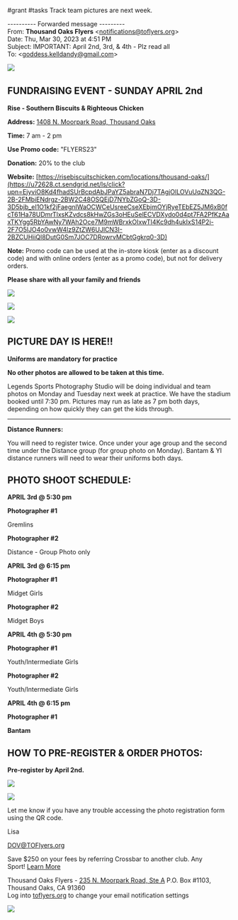 #grant 
	#tasks
Track team pictures are next week.

  

  

---------- Forwarded message ---------  
From: **Thousand Oaks Flyers** <[notifications@toflyers.org](mailto:notifications@toflyers.org)>  
Date: Thu, Mar 30, 2023 at 4:51 PM  
Subject: IMPORTANT: April 2nd, 3rd, & 4th - Plz read all  
To: <[goddess.kelldandy@gmail.com](mailto:goddess.kelldandy@gmail.com)>  

  
  

![](https://ci3.googleusercontent.com/proxy/zbYG1sRc85hycB6G1HxqExF_uiHah1czvq_GtD2Itr3HP2vMKt5kD3RoGk7aIFbcpZv1DiHhq6sXdhVQwhkteTEBUaHGx0m2pkFOsZOvIx3iR08Yyu4OI8wbnwqDu4D5pyN9J6P7qy_yLCvtUhauK0Q7JtpjLcG_UUikeUxRu5NSPGaqS80giWG92oZSNRmo4ecYDjSqtqTr4YmJusaUmwWNy1YmzXc=s0-d-e1-ft#https://crossbar.s3.amazonaws.com:443/organizations/318/uploads/e0dfc4ed-f3cf-452c-8a9e-86dd40e591c5.png?versionId=XqzUOP_8uqyIrGpMfbKMaL0ZnV6bde9V)   
  

## FUNDRAISING EVENT - SUNDAY APRIL 2nd

**Rise - Southern Biscuits & Righteous Chicken**

**Address:** [1408 N. Moorpark Road, Thousand Oaks](https://www.google.com/maps/search/1408+N.+Moorpark+Road,+Thousand+Oaks?entry=gmail&source=g)

**Time:** 7 am - 2 pm

**Use Promo code:** "FLYERS23"

**Donation:** 20% to the club

**Website:** [https://risebiscuitschicken.com/locations/thousand-oaks/](https://u72628.ct.sendgrid.net/ls/click?upn=EjyviO8Kd4fhadSUrBcpdAbJPaYZ5abraN7Dj7TAgjOlLOVuUqZN3QG-2B-2FMbiENdrgz-2BW2C48OSQEjD7NYbZGoQ-3D-3D5bjb_eI1O1kf2jFaegnIWaOCWCeUsreeCseXEbjmOYjRyeTEbEZ5JM6xB0fcT61Ha78UDmrTlxsKZvdcs8kHwZGs3oHEuSelECVDXydo0d4pt7FA2PfKzAaxTKYgg5RbYAwNy7WAh2Oce7M9mWBrxkOIxwTI4Kc9dh4ukIxS14P2i-2F7O5lJO4o0vwW4lz9ZtZW6UJlCN3I-2BZCUHiiQl8DutG0Sm7JOC7DRowrvMCbtGgkrq0-3D)

**Note:** Promo code can be used at the in-store kiosk (enter as a discount code) and with online orders (enter as a promo code), but not for delivery orders.

**Please share with all your family and friends**

![](https://ci4.googleusercontent.com/proxy/rj24L-BMf58ndQqTskOXsgurFbgIRtzTVu_XcqxOGrYFwnRltrSh-eOzkso24j0TFdzjFLEfc2qCyeJ0G3BgLVVScqV_gHBqHNjQ7NqJxuPFqZ3V3s4hX5vp2DPSLhi812WwzFL8kGD9Gwr05BU55-STLl8c6w-Vv7WrShNkteR1pPx5snLcropyqFLMyoH5cK7Xa6flNympEkx-gnK2GNSO1ucP_8g=s0-d-e1-ft#https://crossbar.s3.amazonaws.com:443/organizations/318/uploads/e0e06f47-0e0e-43e1-92f2-aac6655d4d31.jpg?versionId=M5TI5tkQJXxS07NwEz9X2eesfcLLlpXk)

![](https://ci5.googleusercontent.com/proxy/D6SwTEqnwdsezugPZmjkFC4DTMvA_MFGK0c2_oWVoMwYNS7p_JXacDf3pc9zf2JfyFzkCVmzG3iV93yVBuSgySEK9U_9AOHEMka6x5xgmtDqzkdu0EViHxC7gPIMGapcNr37ZD8gpdCmOTb1tF5NvOoTlIyDXsc7WrNChHhyfDoJHpeOrlYX_Lb8ghnFoTZfbqrrWZ3c3AwJunNdByJLUEJvfnQTny0=s0-d-e1-ft#https://crossbar.s3.amazonaws.com:443/organizations/318/uploads/b25795b9-a591-414f-8d1d-85ee5e5f0529.jpg?versionId=XdarcfwvWz0pmq6gntKmDzr.WNF_99.W)

![](https://ci3.googleusercontent.com/proxy/FwUjGbKc0Sw01SEeeYjRtUPOo93irCt_RaiIhRrJ5zxHuoX3jCSLNbNLg53fzWA1ZVCI-Nd-N3Gz_0XfIasOvDzgR0BD-YlDSZ4D6FAHp94yRiU8pybdEDBtwNgJJ5tGvHsJXeuBywXMXuZZoCioHboCB3z09OwqNpvMOEGHvU7j73a3MiBL-IoY5nxKiQMhtJfj6OfE6LHbhiFye_I4_iHSe6psM-o=s0-d-e1-ft#https://crossbar.s3.amazonaws.com:443/organizations/318/uploads/ef51abd7-87c8-4fe4-a2b7-2d0f6cbd5e05.jpg?versionId=zQ2.Ci.TIH2wcGR_DLQFilUk4jqLSLKu)

## PICTURE DAY IS HERE!!

**Uniforms are mandatory for practice**

**No other photos are allowed to be taken at this time.**

Legends Sports Photography Studio will be doing individual and team photos on Monday and Tuesday next week at practice. We have the stadium booked until 7:30 pm. Pictures may run as late as 7 pm both days, depending on how quickly they can get the kids through.

---------------------------------

**Distance Runners:**

You will need to register twice. Once under your age group and the second time under the Distance group (for group photo on Monday). Bantam & YI distance runners will need to wear their uniforms both days.

## PHOTO SHOOT SCHEDULE:

**APRIL 3rd @ 5:30 pm**

**Photographer #1**

Gremlins

**Photographer #2**

Distance - Group Photo only

**APRIL 3rd @ 6:15 pm**

**Photographer #1**

Midget Girls

**Photographer #2**

Midget Boys

**APRIL 4th @ 5:30 pm**

**Photographer #1**

Youth/Intermediate Girls

**Photographer #2**

Youth/Intermediate Girls

﻿**APRIL 4th @ 6:15 pm**

**Photographer #1**

**Bantam**

  

## HOW TO PRE-REGISTER & ORDER PHOTOS:

**Pre-register by April 2nd.**

![](https://ci5.googleusercontent.com/proxy/OcfA3V3ekZlq4CiR8B3b7z69XaJhw3Ir5KUnbWN9NDOqg9oq9UgxOHDG5iA3cZ9jaJxQtMdXjMJObJvU_SH4evv3hosFKhJezyDpB45bKcZEbNfj6bnqal71bTWm03EFmXCud0Y6lNVLw64IhIxEZ-QncryZPsGKEVmwgM7_WjZYxlS8z5brEM7vD0ZiK59St614hgJT1oZhPvT6GKbhl04Fn6pnWI4=s0-d-e1-ft#https://crossbar.s3.amazonaws.com:443/organizations/318/uploads/a466aa58-218d-4985-8aa0-848b3f3cce99.jpg?versionId=.psAB9H5kAaeh2PfipaEWWWYMsU0jUUM)

![](https://ci5.googleusercontent.com/proxy/m8DQxUGOqEbaCGJIptajAYnAmLQACeewpsB3k6l7cc3F238phRZMdt-60-aO535IyNv2gSvJ1ZlMk5pNkWKVMUs0auPCakwmpU6Isl9ci0syLJscwzlKPaDFwcfZO1-TCJb0T-F05tjFIz2xCfa7DeM3WP2KTf5J0U_X_e7MSbbMm7BsEF0QUqLPdV0t_bhKeGJF42lo0nYraR7UpP9qnVNffmzRY8I=s0-d-e1-ft#https://crossbar.s3.amazonaws.com:443/organizations/318/uploads/f47119e8-5502-4cd8-9c6b-1cf7ac6b93d5.jpg?versionId=frQ0E7j7r77UbsZRc3pvNAPir345mH7L)

Let me know if you have any trouble accessing the photo registration form using the QR code.

  

Lisa

DOV@TOFlyers.org

Save $250 on your fees by referring Crossbar to another club. Any Sport! [Learn More](https://u72628.ct.sendgrid.net/ls/click?upn=CinrUsUR9vNu-2Fn-2B8HxLf3Q05VU45s6wY7pLKCvr-2FGZXsa5J1fGbZXQuD3xlokKHOLSu4_eI1O1kf2jFaegnIWaOCWCeUsreeCseXEbjmOYjRyeTEbEZ5JM6xB0fcT61Ha78UDmrTlxsKZvdcs8kHwZGs3oPHVGG0ykERj9yYthKjy9zGtdlVsYCTKWjNpbNIPcIcm-2FTtldHi124MDm0TEVD-2B415gZPHhGjdwkHJvMD-2BTC5UvsLekUBBw0r-2B881o-2BdWduvyAwCYXA7ZKJ3DsvNFTpMJg6uCz1f9BefACf8eSEYMkY-3D)

  
Thousand Oaks Flyers - [235 N. Moorpark Road, Ste A](https://www.google.com/maps/search/235+N.+Moorpark+Road,+Ste+A?entry=gmail&source=g) P.O. Box #1103, Thousand Oaks, CA 91360  
Log into [toflyers.org](http://toflyers.org/) to change your email notification settings

![](https://ci6.googleusercontent.com/proxy/REdSAb_-TzPPrxxVDoKkoeh7QXd4_fAxWBJr_EK6yrikAz62rEe2ps_qZ31lWd7JYtYprbpvxw1Zy9tZb_Oj3pVGowN0GNV3XUfx2QGxd0xqhIkHG9oFNsCHFA_20xttXOyFodGPDuGP505W5-CfHUQ5UggLHuP1XtBO-1OEfdBbeHS1ZTveGVMwIPzxE4o2HtonAYtLOobEIZGXFPK410eQp37qTseQIVEM9W7_CK9DCbVJ6yXtaIJ0WfmbFIFuHNNlzOWI8EYzRemyK6zvpbr9vBtsP13g7mloCC7-wkqouDZYeYziExk89ACuZKvAyiZSqgqjc4IEyobObBUtvcBfOaX-4pcpRhGpmgF50DPR1bYj3ZRz0BLVna4kn-NFPaPZWaXWCuwEPxmHYIzg9WjHywvK-80=s0-d-e1-ft#https://u72628.ct.sendgrid.net/wf/open?upn=HMfjGe6yi3zeUmNqR7lLjQksLljkDmhkotnwaN6Rv3-2B2ueSznjtnuxP5aoobKnQC1UnkwiRcBe3bXcyzipRdYPOnZL6XFl26IllHFyqlLeHKDjyZBJIUhPHb4uAP4mRwBj0WL7kcDThslbmVRUlXTI-2Fy184czs8XZV3zmSJvqYDoxnAnFE3BjSbrsdUDDYf7E7yB0qyce-2FPxPKKahG-2BY6reS-2FySCXhdVbgfTXxywkOg-3D)